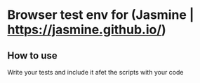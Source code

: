 # Browser test env for (Jasmine | https://jasmine.github.io/)

## How to use
Write your tests and include it afet the scripts with your code